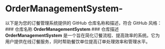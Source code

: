 # OrderManagementSystem-
以下是为您的订餐管理系统提供的 GitHub 仓库名称和描述，符合 GitHub 风格：  ### 仓库名称 **OrderManagementSystem**  ### 仓库描述 **OrderManagementSystem** 是一个旨在简化订餐流程、提高效率的系统。它为用户提供在线订餐服务，同时帮助餐饮单位提高订单处理效率和管理水平。 
